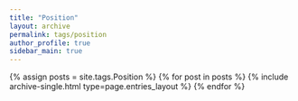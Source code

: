 ```yaml
---
title: "Position"
layout: archive
permalink: tags/position
author_profile: true
sidebar_main: true
---
```



{% assign posts = site.tags.Position %}
{% for post in posts %} {% include archive-single.html type=page.entries_layout %} {% endfor %}